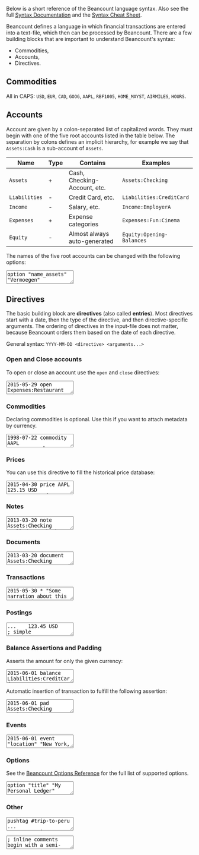 Below is a short reference of the Beancount language syntax. Also see the full
[Syntax Documentation](http://furius.ca/beancount/doc/syntax) and the
[Syntax Cheat Sheet](http://furius.ca/beancount/doc/cheatsheet).

Beancount defines a language in which financial transactions are entered into a
text-file, which then can be processed by Beancount. There are a few building
blocks that are important to understand Beancount's syntax:

-   Commodities,
-   Accounts,
-   Directives.

## Commodities

All in CAPS: `USD`, `EUR`, `CAD`, `GOOG`, `AAPL`, `RBF1005`, `HOME_MAYST`,
`AIRMILES`, `HOURS`.

## Accounts

Account are given by a colon-separated list of capitalized words. They must
begin with one of the five root accounts listed in the table below. The separation
by colons defines an implicit hierarchy, for example we say that `Assets:Cash` is a
sub-account of `Assets`.

| Name          | Type | Contains                     | Examples                  |
| ------------- | ---- | ---------------------------- | ------------------------- |
| `Assets`      | +    | Cash, Checking-Account, etc. | `Assets:Checking`         |
| `Liabilities` | -    | Credit Card, etc.            | `Liabilities:CreditCard`  |
| `Income`      | -    | Salary, etc.                 | `Income:EmployerA`        |
| `Expenses`    | +    | Expense categories           | `Expenses:Fun:Cinema`     |
| `Equity`      | -    | Almost always auto-generated | `Equity:Opening-Balances` |

The names of the five root accounts can be changed with the following options:

<pre><textarea class="editor-readonly">
option "name_assets"      "Vermoegen"
option "name_liabilities" "Verbindlichkeiten"
option "name_income"      "Einkommen"
option "name_expenses"    "Ausgaben"
option "name_equity"      "Eigenkapital"</textarea></pre>

## Directives

The basic building block are **directives** (also called **entries**). Most
directives start with a date, then the type of the directive, and then
directive-specific arguments. The ordering of directives in the input-file does
not matter, because Beancount orders them based on the date of each directive.

General syntax: `YYYY-MM-DD <directive> <arguments...>`

### Open and Close accounts

To open or close an account use the `open` and `close` directives:

<pre><textarea class="editor-readonly">
2015-05-29 open Expenses:Restaurant
2015-05-29 open Assets:Checking     USD,EUR  ; Currency constraints
; ...
2016-02-23 close Assets:Checking</textarea></pre>

### Commodities

Declaring commodities is optional. Use this if you want to attach metadata by currency.

<pre><textarea class="editor-readonly">
1998-07-22 commodity AAPL
  name: "Apple Computer Inc."</textarea></pre>

### Prices

You can use this directive to fill the historical price database:

<pre><textarea class="editor-readonly">
2015-04-30 price AAPL   125.15 USD
2015-05-30 price AAPL   130.28 USD</textarea></pre>

### Notes

<pre><textarea class="editor-readonly">
2013-03-20 note Assets:Checking "Called to ask about rebate"</textarea></pre>

### Documents

<pre><textarea class="editor-readonly">
2013-03-20 document Assets:Checking "path/to/statement.pdf"</textarea></pre>

### Transactions

<pre><textarea class="editor-readonly">
2015-05-30 * "Some narration about this transaction"
  Liabilities:CreditCard   -101.23 USD
  Expenses:Restaurant       101.23 USD

2015-05-30 ! "Cable Co" "Phone Bill" #tag ˆlink
  id: "TW378743437"               ; Meta-data
  Expenses:Home:Phone  87.45 USD
  Assets:Checking                 ; You may leave one amount out</textarea></pre>

### Postings

<pre><textarea class="editor-readonly">
...    123.45 USD                             ; simple
...        10 GOOG {502.12 USD}               ; with cost
...   1000.00 USD   @ 1.10 CAD                ; with price
...        10 GOOG {502.12 USD} @ 1.10 CAD    ; with cost & price
...        10 GOOG {502.12 USD / 2014-05-12}  ; with date
! ...   123.45 USD ...                        ; with flag</textarea></pre>

### Balance Assertions and Padding

Asserts the amount for only the given currency:

<pre><textarea class="editor-readonly">
2015-06-01 balance Liabilities:CreditCard  -634.30 USD</textarea></pre>

Automatic insertion of transaction to fulfill the following assertion:

<pre><textarea class="editor-readonly">
2015-06-01 pad Assets:Checking Equity:Opening-Balances</textarea></pre>

### Events

<pre><textarea class="editor-readonly">
2015-06-01 event "location" "New York, USA"
2015-06-01 event "address" "123 May Street"</textarea></pre>

### Options

See the [Beancount Options Reference](http://furius.ca/beancount/doc/options)
for the full list of supported options.

<pre><textarea class="editor-readonly">
option "title" "My Personal Ledger"</textarea></pre>

### Other

<pre><textarea class="editor-readonly">
pushtag #trip-to-peru
...
poptag  #trip-to-peru</textarea></pre>

<pre><textarea class="editor-readonly">
; inline comments begin with a semi-colon
* any line not starting with a valid directive is also ignored silently</textarea></pre>
